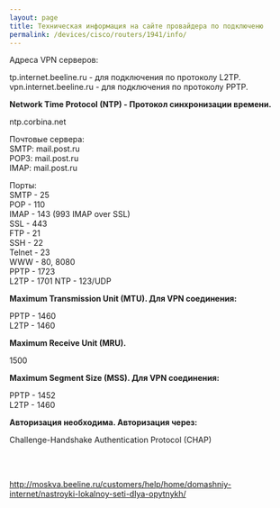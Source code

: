 ```yaml
---
layout: page
title: Техническая информация на сайте провайдера по подключеню
permalink: /devices/cisco/routers/1941/info/
---
```



Адреса VPN серверов:


tp.internet.beeline.ru - для подключения по протоколу L2TP.  
vpn.internet.beeline.ru - для подключения по протоколу PPTP.  

<strong>Network Time Protocol (NTP) - Протокол синхронизации времени.</strong>

ntp.corbina.net

Почтовые сервера:  
SMTP: mail.post.ru  
POP3: mail.post.ru  
IMAP: mail.post.ru  

Порты:  
SMTP - 25  
POP - 110  
IMAP - 143 (993 IMAP over SSL)  
SSL - 443  
FTP - 21  
SSH - 22  
Telnet - 23  
WWW - 80, 8080  
PPTP - 1723  
L2TP - 1701 NTP - 123/UDP  

<strong>Maximum Transmission Unit (MTU).
Для VPN соединения:</strong>

PPTP - 1460  
L2TP - 1460  

<strong>Maximum Receive Unit (MRU).</strong>

1500

<strong>Maximum Segment Size (MSS).
Для VPN соединения:</strong>


PPTP - 1452  
L2TP - 1460  


<strong>Авторизация необходима.
Авторизация через:</strong>

Challenge-Handshake Authentication Protocol (CHAP)


<br/><br/>

http://moskva.beeline.ru/customers/help/home/domashniy-internet/nastroyki-lokalnoy-seti-dlya-opytnykh/
